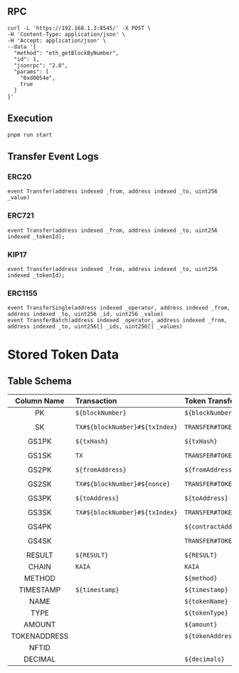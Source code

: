 ## RPC

```shell
curl -L 'https://192.168.1.3:8545/' -X POST \
-H 'Content-Type: application/json' \
-H 'Accept: application/json' \
--data '{
  "method": "eth_getBlockByNumber",
  "id": 1,
  "jsonrpc": "2.0",
  "params": [
    "0xd0054e",
    true
  ]
}'
```

## Execution

```
pnpm run start
```

## Transfer Event Logs

### ERC20

```
event Transfer(address indexed _from, address indexed _to, uint256 _value)
```

### ERC721

```
event Transfer(address indexed _from, address indexed _to, uint256 indexed _tokenId);
```

### KIP17

```
event Transfer(address indexed _from, address indexed _to, uint256 indexed _tokenId);
```

### ERC1155

```
event TransferSingle(address indexed _operator, address indexed _from, address indexed _to, uint256 _id, uint256 _value)
event TransferBatch(address indexed _operator, address indexed _from, address indexed _to, uint256[] _ids, uint256[] _values)
```

# Stored Token Data

## Table Schema

| Column Name  | Transaction                    | Token Transfer                              | NFT Transfer                                                | Token                                   |
| :----------: | :----------------------------- | :------------------------------------------ | :---------------------------------------------------------- | :-------------------------------------- |
|      PK      | `${blockNumber}`               | `${blockNumber}`                            | ~                                                           | `${contractAddress}`                    |
|      SK      | `TX#${blockNumber}#${txIndex}` | `TRANSFER#TOKEN#${blockNumber}#${logIndex}` | `TRANSFER#NFT#${blockNumber}#${logIndex}#{tokenParamIndex}` | `TOKEN#${tokenType}#${contractAddress}` |
|    GS1PK     | `${txHash}`                    | `${txHash}`                                 | ~                                                           |                                         |
|    GS1SK     | `TX`                           | `TRANSFER#TOKEN#${logIndex}`                | `TRANSFER#NFT#${blockNumber}#${logIndex}#{tokenParamIndex}` |                                         |
|    GS2PK     | `${fromAddress}`               | `${fromAddress}`                            | ~                                                           |                                         |
|    GS2SK     | `TX#${blockNumber}#${nonce}`   | `TRANSFER#TOKEN#${blockNumber}#${logIndex}` | `TRANSFER#NFT#${blockNumber}#${logIndex}#{tokenParamIndex}` |                                         |
|    GS3PK     | `${toAddress}`                 | `${toAddress}`                              | ~                                                           |                                         |
|    GS3SK     | `TX#${blockNumber}#${txIndex}` | `TRANSFER#TOKEN#${blockNumber}#${logIndex}` | `TRANSFER#NFT#${blockNumber}#${logIndex}#{tokenParamIndex}` |                                         |
|    GS4PK     |                                | `${contractAddress}`                        | ~                                                           |                                         |
|    GS4SK     |                                | `TRANSFER#TOKEN#${blockNumber}#${logIndex}` | `TRANSFER#NFT#${blockNumber}#${logIndex}#{tokenParamIndex}` |                                         |
|    RESULT    | `${RESULT}`                    | `${RESULT}`                                 | ~                                                           |                                         |
|    CHAIN     | `KAIA`                         | `KAIA`                                      | ~                                                           |                                         |
|    METHOD    |                                | `${method}`                                 | ~                                                           |                                         |
|  TIMESTAMP   | `${timestamp}`                 | `${timestamp}`                              | ~                                                           | `${timestamp}`                          |
|     NAME     |                                | `${tokenName}`                              | ~                                                           | `${name}`                               |
|     TYPE     |                                | `${tokenType}`                              | ~                                                           |                                         |
|    AMOUNT    |                                | `${amount}`                                 | ~                                                           |                                         |
| TOKENADDRESS |                                | `${tokenAddress}`                           | ~                                                           |                                         |
|    NFTID     |                                |                                             | `${nftId}`                                                  |                                         |
|   DECIMAL    |                                | `${decimals}`                               |                                                             | `${decimals} `                          |

